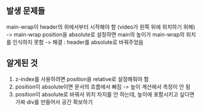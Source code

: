 ## 발생 문제들

main-wrap이 header의 위에서부터 시작해야 함 (video가 왼쪽 위에 위치하기 위해)
-> main-wrap position을 absolute로 설정하면 main의 높이가 main-wrap의 위치를 인식하지 못함
-> 해결 : header를 absolute로 바꿔주었음

## 알게된 것

1. z-index를 사용하려면 position을 relative로 설정해줘야 함
2. position이 absolute이면 문서의 흐름에서 빠짐 -> 높이 계산에서 측정이 안 됨
3. position이 absolute로 바꿔서 위치 차지를 안 하는데, 높이에 포함시키고 싶다면 가짜 div를 만들어서 공간 확보하기
